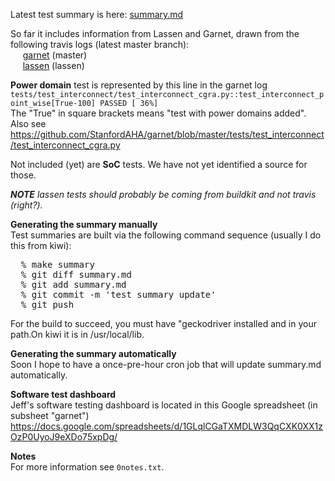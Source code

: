 Latest test summary is here: [summary.md](summary.md)

So far it includes information from Lassen and Garnet, 
drawn from the following travis logs (latest master branch):
<br/>
&nbsp;&nbsp;&nbsp;&nbsp;
[garnet](https://travis-ci.com/StanfordAHA/garnet/branches) (master)
<br/>
&nbsp;&nbsp;&nbsp;&nbsp;
[lassen](https://travis-ci.com/StanfordAHA/lassen/branches) (lassen)

<b>Power domain</b> test is represented by this line in the garnet log<br/>
`tests/test_interconnect/test_interconnect_cgra.py::test_interconnect_point_wise[True-100] PASSED [ 36%]`
<br/>
The "True" in square brackets means "test with power domains added". Also see
<br/>
https://github.com/StanfordAHA/garnet/blob/master/tests/test_interconnect/test_interconnect_cgra.py

Not included (yet) are <b>SoC</b> tests. 
We have not yet identified a source for those.

<i><b>NOTE</b> lassen tests should probably be coming from buildkit
and not travis (right?).</i>

<b>Generating the summary manually</b><br/>
Test summaries are built via the following command sequence 
(usually I do this from kiwi):
<pre>
  % make summary
  % git diff summary.md
  % git add summary.md
  % git commit -m 'test summary update'
  % git push
</pre>

For the build to succeed, you must have "geckodriver installed and in
your path.On kiwi it is in /usr/local/lib.

<b>Generating the summary automatically</b><br/>
Soon I hope to have a once-pre-hour cron job that will update
summary.md automatically.

<b>Software test dashboard</b><br/>
Jeff's software testing dashboard is located in this Google spreadsheet (in subsheet "garnet")
<br/>
https://docs.google.com/spreadsheets/d/1GLqlCGaTXMDLW3QqCXK0XX1zOzP0UyoJ9eXDo75xpDg/ 

<b>Notes</b><br/>
For more information see `0notes.txt`.






